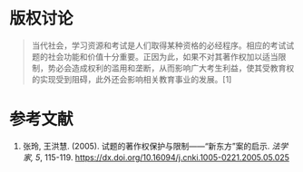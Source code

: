 # 版权讨论

> 当代社会，学习资源和考试是人们取得某种资格的必经程序。相应的考试试题的社会功能和价值十分重要。正因为此，如果不对其著作权加以适当限制，势必会造成权利的滥用和垄断，从而影响广大考生利益，使其受教育权的实现受到阻碍，此外还会影响相关教育事业的发展。[1]

# 参考文献

1. 张玲, 王洪慧. (2005). 试题的著作权保护与限制——“新东方”案的启示. *法学家, 5*, 115-119. https://dx.doi.org/10.16094/j.cnki.1005-0221.2005.05.025
